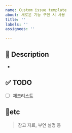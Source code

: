 ```yaml
---
name: Custom issue template
about: 새로운 기능 구현 시 사용
title: ''
labels: ''
assignees: ''

---
```


## 🚀 Description

- 

## ✅ TODO

- [ ]  체크리스트


## 📍etc

> 참고 자료, 부연 설명 등
